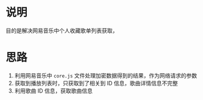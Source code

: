 # 说明
目的是解决网易音乐中个人收藏歌单列表获取，<!-- 不实用网易音乐了 -->

# 思路
1. 利用网易音乐中 `core.js` 文件处理加密数据得到的结果，作为网络请求的参数
2. 获取到播放列表时，只获取到了相关到 ID 信息，歌曲详情信息不完整
3. 利用歌曲 ID 信息，获取歌曲信息
